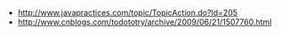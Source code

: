 + http://www.javapractices.com/topic/TopicAction.do?Id=205
+ http://www.cnblogs.com/todototry/archive/2009/06/21/1507760.html
